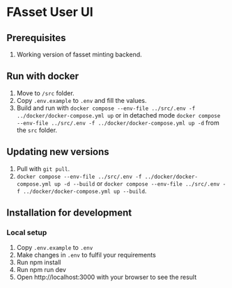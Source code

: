 # FAsset User UI

## Prerequisites
1. Working version of fasset minting backend.

## Run with docker
1. Move to `/src` folder.
2. Copy `.env.example` to `.env` and fill the values.
3. Build and run with `docker compose --env-file ../src/.env -f ../docker/docker-compose.yml up` or in detached mode `docker compose --env-file ../src/.env -f ../docker/docker-compose.yml up -d` from the `src` folder.

## Updating new versions
1. Pull with `git pull`.
2. `docker compose --env-file ../src/.env -f ../docker/docker-compose.yml up -d --build` or `docker compose --env-file ../src/.env -f ../docker/docker-compose.yml up --build`.


## Installation for development

### Local setup
1. Copy `.env.example` to `.env`
2. Make changes in `.env` to fulfil your requirements
3. Run npm install
4. Run npm run dev
5. Open http://localhost:3000 with your browser to see the result
